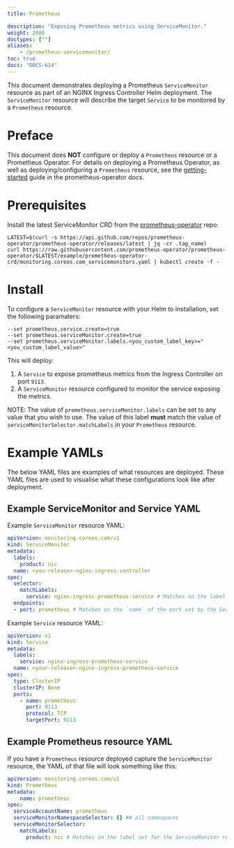 ```yaml
---
title: Prometheus

description: "Exposing Prometheus metrics using ServiceMonitor."
weight: 2000
doctypes: [""]
aliases:
    - /prometheus-servicemonitor/
toc: true
docs: "DOCS-614"
---
```


This document demonstrates deploying a Prometheus `ServiceMonitor` resource as part of an NGINX Ingress Controller Helm deployment.
The `ServiceMonitor` resource will describe the target `Service` to be monitored by a `Prometheus` resource.

# Preface
This document does **NOT** configure or deploy a `Prometheus` resource or a Prometheus Operator.
For details on deploying a Prometheus Operator, as well as deploying/configuring a `Prometheus` resource, see the [getting-started](https://prometheus-operator.dev/docs/user-guides/getting-started/) guide in the prometheus-operator docs.


# Prerequisites
Install the latest ServiceMonitor CRD from the [prometheus-operator](https://github.com/prometheus-operator/prometheus-operator) repo:
```console
LATEST=$(curl -s https://api.github.com/repos/prometheus-operator/prometheus-operator/releases/latest | jq -cr .tag_name)
curl https://raw.githubusercontent.com/prometheus-operator/prometheus-operator/$LATEST/example/prometheus-operator-crd/monitoring.coreos.com_servicemonitors.yaml | kubectl create -f -
```


# Install
To configure a `ServiceMonitor` resource with your Helm to installation, set the following paramaters:
```shell
--set prometheus.service.create=true 
--set prometheus.serviceMonitor.create=true
--set prometheus.serviceMonitor.labels.<you_custom_label_key>="<you_custom_label_value>"
```

This will deploy:
1. A `Service` to expose prometheus metrics from the Ingress Controller on port `9113`.
2. A `ServiceMonitor` resource configured to monitor the service exposing the metrics.

NOTE: The value of `prometheus.serviceMonitor.labels` can be set to any value that you wish to use.
The value of this label **must** match the value of `serviceMonitorSelector.matchLabels` in your `Prometheus` resource.

# Example YAMLs
The below YAML files are examples of what resources are deployed.
These YAML files are used to visualise what these configurations look like after deployment.

## Example ServiceMonitor and Service YAML

Example `ServiceMonitor` resource YAML:
```yaml
apiVersion: monitoring.coreos.com/v1
kind: ServiceMonitor
metadata:
  labels:
    product: nic
  name: <you-release>-nginx-ingress-controller
spec:
  selector:
    matchLabels:
      service: nginx-ingress-prometheus-service # Matches on the label set by the Service.
  endpoints:
  - port: prometheus # Matches on the `name` of the port set by the Service.
```

Example `Service` resource YAML:
```yaml
apiVersion: v1
kind: Service
metadata:
  labels:
    service: nginx-ingress-prometheus-service
  name: <your-release>-nginx-ingress-prometheus-service
spec:
  type: ClusterIP
  clusterIP: None
  ports:
    - name: prometheus
      port: 9113
      protocol: TCP
      targetPort: 9113
```

## Example Prometheus resource YAML
If you have a `Prometheus` resource deployed capture the `ServiceMonitor` resource, the YAML of that file will look something like this:
```yaml
apiVersion: monitoring.coreos.com/v1
kind: Prometheus
metadata:
    name: prometheus
spec:
  serviceAccountName: prometheus
  serviceMonitorNamespaceSelector: {} ## all namespaces
  serviceMonitorSelector:
    matchLabels:
      product: nic # Matches on the label set for the ServiceMonitor resource
```
